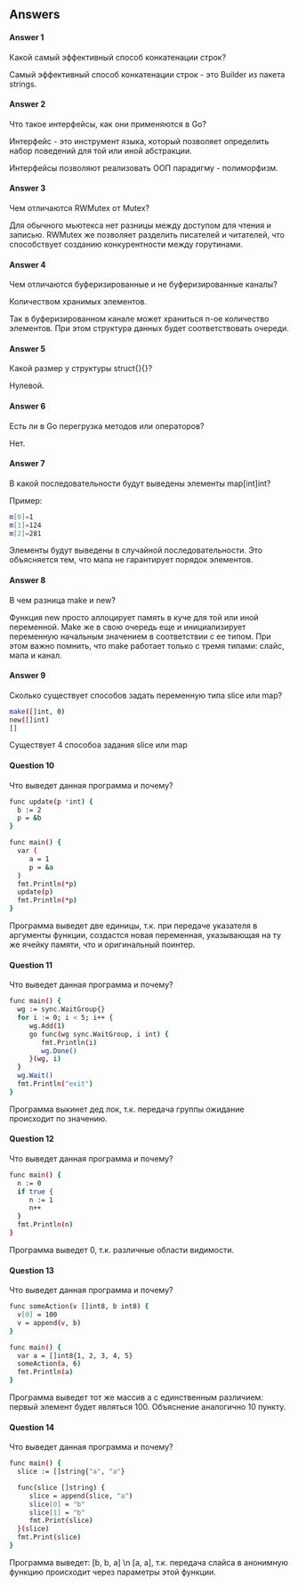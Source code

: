 ## Answers

#### Answer 1

Какой самый эффективный способ конкатенации строк?


Самый эффективный способ конкатенации строк - это Builder из пакета strings.



#### Answer 2

Что такое интерфейсы, как они применяются в Go?


Интерфейс - это инструмент языка, который позволяет определить набор поведений для той или иной абстракции. 

Интерфейсы позволяют реализовать ООП парадигму - полиморфизм.



#### Answer 3

Чем отличаются RWMutex от Mutex?


Для обычного мьютекса нет разницы между доступом для чтения и записью. RWMutex же позволяет разделить писателей и читателей, что способствует созданию конкурентности между горутинами.



#### Answer 4

Чем отличаются буферизированные и не буферизированные каналы?


Количеством хранимых элементов. 

Так в буферизированном канале может храниться n-ое количество элементов. При этом структура данных будет соответствовать очереди.



#### Answer 5

Какой размер у структуры struct{}{}?


Нулевой.



#### Answer 6

Есть ли в Go перегрузка методов или операторов?


Нет. 



#### Answer 7

В какой последовательности будут выведены элементы map[int]int?

Пример:

```bash
m[0]=1
m[1]=124
m[2]=281
```


Элементы будут выведены в случайной последовательности. Это объясняется тем, что мапа не гарантирует порядок элементов. 



#### Answer 8

В чем разница make и new?


Функция new просто аллоцирует память в куче для той или иной переменной. Make же в свою очередь еще и инициализирует переменную начальным значением в соответствии с ее типом. 
При этом важно помнить, что make работает только с тремя типами: слайс, мапа и канал. 



#### Answer 9

Сколько существует способов задать переменную типа slice или map?


```bash
make([]int, 0)
new([]int)
[]
```


Существует 4 способоа задания slice или map



#### Question 10

Что выведет данная программа и почему?

```bash
func update(p *int) {
  b := 2
  p = &b
}

func main() {
  var (
     a = 1
     p = &a
  )
  fmt.Println(*p)
  update(p)
  fmt.Println(*p)
}
```


Программа выведет две единицы, т.к. при передаче указателя в аргументы функции, создастся новая переменная, указывающая на ту же ячейку памяти, что и оригинальный поинтер.



#### Question 11

Что выведет данная программа и почему?

```bash
func main() {
  wg := sync.WaitGroup{}
  for i := 0; i < 5; i++ {
     wg.Add(1)
     go func(wg sync.WaitGroup, i int) {
        fmt.Println(i)
        wg.Done()
     }(wg, i)
  }
  wg.Wait()
  fmt.Println("exit")
}
```


Программа выкинет дед лок, т.к. передача группы ожидание происходит по значению. 



#### Question 12

Что выведет данная программа и почему?

```bash
func main() {
  n := 0
  if true {
     n := 1
     n++
  }
  fmt.Println(n)
}
```


Программа выведет 0, т.к. различные области видимости. 



#### Question 13

Что выведет данная программа и почему?

```bash
func someAction(v []int8, b int8) {
  v[0] = 100
  v = append(v, b)
}

func main() {
  var a = []int8{1, 2, 3, 4, 5}
  someAction(a, 6)
  fmt.Println(a)
}
```


Программа выведет тот же массив a с единственным различием: первый элемент будет являться 100. Объяснение аналогично 10 пункту. 



#### Question 14

Что выведет данная программа и почему?

```bash
func main() {
  slice := []string{"a", "a"}

  func(slice []string) {
     slice = append(slice, "a")
     slice[0] = "b"
     slice[1] = "b"
     fmt.Print(slice)
  }(slice)
  fmt.Print(slice)
}
```


Программа выведет: [b, b, a] \n [a, a], т.к. передача слайса в анонимную функцию происходит через параметры этой функции. 
